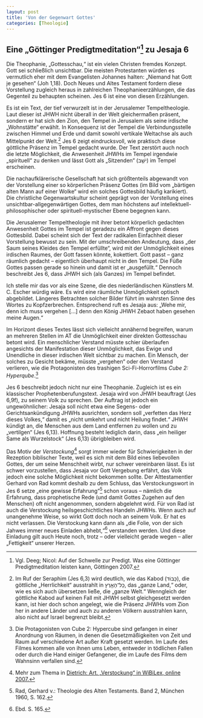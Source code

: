```yaml
---
layout: post
title: 'Von der Gegenwart Gottes'
categories: [Theologie]
---
```


## Eine „Göttinger Predigtmeditation“[^1] zu Jesaja 6

Die Theophanie, „Gottesschau,“ ist ein vielen Christen fremdes Konzept. Gott sei schließlich unsichtbar. Die meisten Protestanten würden es vermutlich eher mit dem Evangelisten Johannes halten: „Niemand hat Gott je gesehen“ (Joh 1,18). Doch Neues und Altes Testament fordern diese Vorstellung zugleich heraus in zahlreichen Theophanieerzählungen, die das Gegenteil zu behaupten scheinen. Jes 6 ist eine von diesen Erzählungen.

Es ist ein Text, der tief verwurzelt ist in der Jerusalemer Tempeltheologie. Laut dieser ist JHWH nicht überall in der Welt gleichermaßen präsent, sondern er hat sich den Zion, den Tempel in Jerusalem als seine irdische „Wohnstätte“ erwählt. In Konsequenz ist der Tempel die Verbindungsstelle zwischen Himmel und Erde und damit sowohl vertikale Weltachse als auch Mittelpunkt der Welt.[^2] Jes 6 zeigt eindrucksvoll, wie praktisch diese göttliche Präsenz im Tempel gedacht wurde. Der Text zerstört auch noch die letzte Möglichkeit, die Anwesenheit JHWHs im Tempel irgendwie „spirituell“ zu denken und lässt Gott als „Sitzenden“ (יֹשֵׁ֥ב) im Tempel erscheinen.

Die nachaufklärerische Gesellschaft hat sich größtenteils abgewandt von der Vorstellung einer so körperlichen Präsenz Gottes (im Bild vom „bärtigen alten Mann auf einer Wolke“ wird ein solches Gottesbild häufig karikiert). Die christliche Gegenwartskultur scheint geprägt von der Vorstellung eines unsichtbar-allgegenwärtigen Gottes, dem man höchstens auf intellektuell-philosophischer oder spirituell-mystischer Ebene begegnen kann.

Die Jerusalemer Tempeltheologie mit ihrer betont körperlich gedachten Anwesenheit Gottes im Tempel ist geradezu ein Affront gegen dieses Gottesbild. Dabei scheint sich der Text der radikalen Einfachheit dieser Vorstellung bewusst zu sein. Mit der umschreibenden Andeutung, dass „der Saum seines Kleides den Tempel erfüllte“, wird mit der Unmöglichkeit eines irdischen Raumes, der Gott fassen könnte, kokettiert. Gott passt – ganz räumlich gedacht – eigentlich überhaupt nicht in den Tempel. Die Füße Gottes passen gerade so hinein und damit ist er „ausgefüllt.“ Dennoch beschreibt Jes 6, dass JHWH sich (als Ganzes) im Tempel befindet.

Ich stelle mir das vor als eine Szene, die des niederländischen Künstlers M. C. Escher würdig wäre. Es wird eine räumliche Unmöglichkeit optisch abgebildet. Längeres Betrachten solcher Bilder führt im wahrsten Sinne des Wortes zu Kopfzerbrechen. Entsprechend ruft es Jesaja aus: „Wehe mir, denn ich muss vergehen […] denn den König JHWH Zebaot haben gesehen meine Augen.“

Im Horizont dieses Textes lässt sich vielleicht annähernd begreifen, warum an mehreren Stellen im AT die Unmöglichkeit einer direkten Gottesschau betont wird. Ein menschlicher Verstand müsste schier überlaufen angesichts der Manifestation dieser Unmöglichkeit, das Ewige und Unendliche in dieser irdischen Welt sichtbar zu machen. Ein Mensch, der solches zu Gesicht bekäme, müsste „vergehen“ oder den Verstand verlieren, wie die Protagonisten des trashigen Sci-Fi-Horrorfilms *Cube 2: Hyperqube*.[^3]

Jes 6 beschreibt jedoch nicht nur eine Theophanie. Zugleich ist es ein klassischer Prophetenberufungstext. Jesaja wird von JHWH beauftragt (Jes 6,9f), zu seinem Volk zu sprechen. Der Auftrag ist jedoch ein ungewöhnlicher: Jesaja soll nicht etwa eine Segens- oder Gerichtsankündigung JHWHs ausrichten, sondern soll „verfetten das Herz dieses Volkes,“ damit es „nicht umkehrt und nicht Heilung findet.“ JHWH kündigt an, die Menschen aus dem Land entfernen zu wollen und zu „vertilgen“ (Jes 6,13). Hoffnung besteht lediglich darin, dass „ein heiliger Same als Wurzelstock“ (Jes 6,13) übrigbleiben wird.

Das Motiv der *Verstockung*[^4] sorgt immer wieder für Schwierigkeiten in der Rezeption biblischer Texte, weil es sich mit dem Bild eines liebevollen Gottes, der um seine Menschheit wirbt, nur schwer vereinbaren lässt. Es ist schwer vorzustellen, dass Jesaja vor Gott Vergebung erfährt, das Volk jedoch eine solche Möglichkeit nicht bekommen sollte. Der Alttestamentler Gerhard von Rad kommt deshalb zu dem Schluss, das Verstockungswort in Jes 6 setze „eine gewisse Erfahrung“[^5] schon voraus – nämlich die Erfahrung, dass prophetische Rede (und damit Gottes Zugehen auf den Menschen) oft nicht angenommen, sondern abgelehnt wird. Für von Rad ist auch die Verstockung heilsgeschichtliches Handeln JHWHs. Wenn auch auf unangenehme Weise, so wirkt Gott doch noch an seinem Volk. Er hat es nicht verlassen. Die Verstockung kann dann als „die Folie, von der sich Jahwes immer neues Einladen abhebt,“[^6] verstanden werden. Und diese Einladung gilt auch Heute noch, trotz – oder vielleicht gerade wegen – aller „Fettigkeit“ unserer Herzen.

[^2]: Im Ruf der Seraphim (Jes 6,3) wird deutlich, wie das Kabod (כָּבוֹד), die göttliche „Herrlichkeit“ ausstrahlt in כָל־הָאָ֖רֶץ, das „ganze Land,“ oder, wie es sich auch übersetzen ließe, die „ganze Welt.“ Wenngleich der göttliche Kabod auf keinen Fall mit JHWH selbst gleichgesetzt werden kann, ist hier doch schon angelegt, wie die Präsenz JHWHs vom Zion her in andere Länder und auch zu anderen Völkern ausstrahlen kann, also nicht auf Israel begrenzt bleibt.

[^3]: Die Protagonisten von Cube 2: Hypercube sind gefangen in einer Anordnung von Räumen, in denen die Gesetzmäßigkeiten von Zeit und Raum auf verschiedene Art außer Kraft gesetzt werden. Im Laufe des Filmes kommen alle von ihnen ums Leben, entweder in tödlichen Fallen oder durch die Hand einiger Gefangener, die im Laufe des Films dem Wahnsinn verfallen sind.

[^4]: Mehr zum Thema in [Dietrich: Art. „Verstockung“ in WiBiLex, online 2007.](http://www.bibelwissenschaft.de/wibilex/das-bibellexikon/lexikon/sachwort/anzeigen/details/verstockung-at/ch/0091f62a160661d619c8bd2842c55b70/)

[^5]: Rad, Gerhard v.: Theologie des Alten Testaments. Band 2, München 1960, S. 162.

[^6]: Ebd. S. 165.

[^1]: Vgl. Deeg; Nicol: Auf der Schwelle zur Predigt. Was eine Göttinger Predigtmeditation leisten kann, Göttingen 2007.
